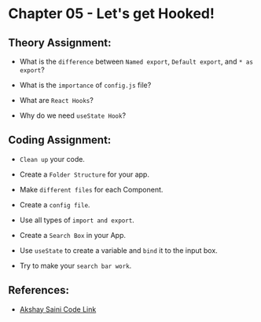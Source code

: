 # Chapter 05 - Let's get Hooked!


## Theory Assignment:

- What is the `difference` between `Named export`, `Default export`, and `* as export`?

- What is the `importance` of `config.js` file?

- What are `React Hooks`?

- Why do we need `useState Hook`?


## Coding Assignment:

- `Clean up` your code.

- Create a `Folder Structure` for your app.

- Make `different files` for each Component.

- Create a `config file`.

- Use all types of `import and export`.

- Create a `Search Box` in your App.

- Use `useState` to create a variable and `bind` it to the input box.

- Try to make your `search bar work`.


## References:
- [Akshay Saini Code Link](https://bitbucket.org/namastedev/namaste-react-live/src/master/)